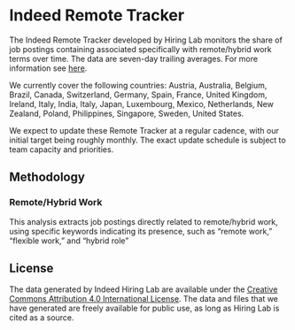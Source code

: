 # Indeed Remote Tracker

The Indeed Remote Tracker developed by Hiring Lab monitors the share of job postings containing associated specifically with remote/hybrid work terms over time. The data are seven-day trailing averages. For more information see [here](https://www.hiringlab.org/wp-content/uploads/2023/06/Hybrid-Remote-Methodology.pdf).

We currently cover the following countries: Austria, Australia, Belgium, Brazil, Canada, Switzerland, Germany, Spain, France, United Kingdom, Ireland, Italy, India, Italy, Japan, Luxembourg, Mexico, Netherlands, New Zealand, Poland, Philippines, Singapore, Sweden, United States.

We expect to update these Remote Tracker at a regular cadence, with our initial target being roughly monthly.  The exact update schedule is subject to team capacity and priorities.
## Methodology
### Remote/Hybrid Work

This analysis extracts job postings directly related to remote/hybrid work, using specific keywords indicating its presence, such as “remote work,” “flexible work,” and “hybrid role” 

## License
The data generated by Indeed Hiring Lab are available under the [Creative Commons Attribution 4.0 International License](https://creativecommons.org/licenses/by/4.0/).
The data and files that we have generated are freely available for public use, as long as Hiring Lab is cited as a source.
